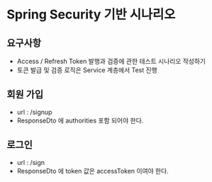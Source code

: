 # Spring Security 기반 시나리오 

## 요구사항
- Access / Refresh Token 발행과 검증에 관한 테스트 시나리오 작성하기
- 토큰 발급 및 검증 로직은 Service 계층에서 Test 진행 

## 회원 가입 
- url : /signup
- ResponseDto 에 authorities 포함 되어야 한다. 
## 로그인 
- url : /sign
- ResponseDto 에 token 값은 accessToken 이여야 한다. 